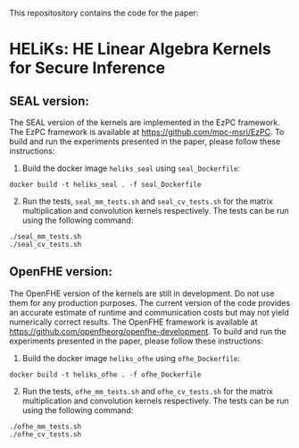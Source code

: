
This repositository contains the code for the paper:

# HELiKs: HE Linear Algebra Kernels for Secure Inference

## SEAL version:
The SEAL version of the kernels are implemented in the EzPC framework. The EzPC framework is available at https://github.com/mpc-msri/EzPC. To build and run the experiments presented in the paper, please follow these instructions:
1. Build the docker image `heliks_seal` using `seal_Dockerfile`:
```
docker build -t heliks_seal . -f seal_Dockerfile
```
2. Run the tests, `seal_mm_tests.sh` and `seal_cv_tests.sh` for the matrix multiplication and convolution kernels respectively. The tests can be run using the following command:
```
./seal_mm_tests.sh
./seal_cv_tests.sh
```

## OpenFHE version:
The OpenFHE version of the kernels are still in development. Do not use them for any production purposes. The current version of the code provides an accurate estimate of runtime and communication costs but may not yield numerically correct results. The OpenFHE framework is available at https://github.com/openfheorg/openfhe-development. To build and run the experiments presented in the paper, please follow these instructions:
1. Build the docker image `heliks_ofhe` using `ofhe_Dockerfile`:
```
docker build -t heliks_ofhe . -f ofhe_Dockerfile
```
2. Run the tests, `ofhe_mm_tests.sh` and `ofhe_cv_tests.sh` for the matrix multiplication and convolution kernels respectively. The tests can be run using the following command:
```
./ofhe_mm_tests.sh
./ofhe_cv_tests.sh
```
